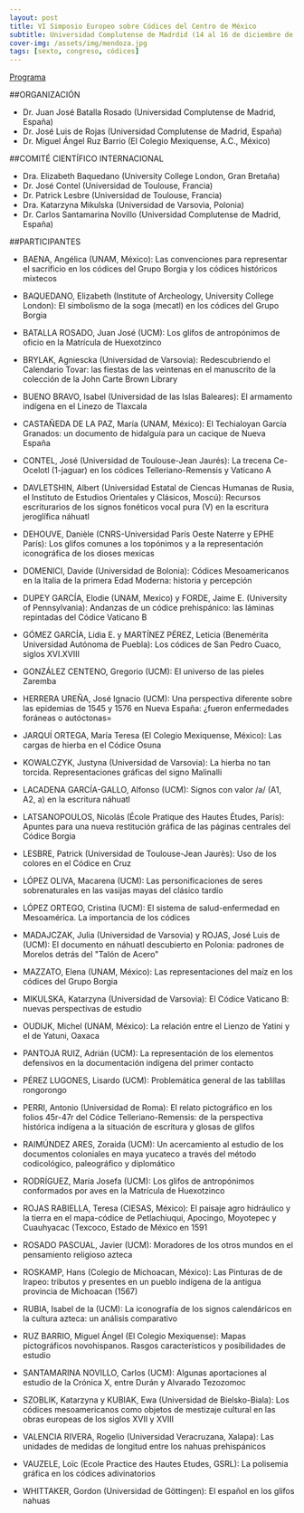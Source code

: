 ```yaml
---
layout: post
title: VI Simposio Europeo sobre Códices del Centro de México
subtitle: Universidad Complutense de Madrdid (14 al 16 de diciembre de 2016)
cover-img: /assets/img/mendoza.jpg
tags: [sexto, congreso, códices]
---
```


[Programa](/congresos/codices/vi/docs/VI-Simposio-2016.pdf)

##ORGANIZACIÓN

 - Dr. Juan José Batalla Rosado (Universidad Complutense de Madrid, España)
 - Dr. José Luis de Rojas (Universidad Complutense de Madrid, España)
 - Dr. Miguel Ángel Ruz Barrio (El Colegio Mexiquense, A.C., México)

##COMITÉ CIENTÍFICO INTERNACIONAL

- Dra. Elizabeth Baquedano (University College London, Gran Bretaña)
- Dr. José Contel (Universidad de Toulouse, Francia)
- Dr. Patrick Lesbre (Universidad de Toulouse, Francia)
- Dra. Katarzyna Mikulska (Universidad de Varsovia, Polonia)
- Dr. Carlos Santamarina Novillo (Universidad Complutense de Madrid, España)

##PARTICIPANTES

- BAENA, Angélica (UNAM, México): Las convenciones para representar el sacrificio en los códices del Grupo Borgia y los códices históricos mixtecos

- BAQUEDANO, Elizabeth (Institute of Archeology, University College London): El simbolismo de la soga (mecatl) en los códices del Grupo Borgia
 
- BATALLA ROSADO, Juan José (UCM): Los glifos de antropónimos de oficio en la Matrícula de Huexotzinco

- BRYLAK, Agniescka (Universidad de Varsovia): Redescubriendo el Calendario Tovar: las fiestas de las veintenas en el manuscrito de la colección de la John Carte Brown Library

- BUENO BRAVO, Isabel (Universidad de las Islas Baleares): El armamento indígena en el Linezo de Tlaxcala

- CASTAÑEDA DE LA PAZ, María (UNAM, México): El Techialoyan García Granados: un documento de hidalguía para un cacique de Nueva España

- CONTEL, José (Universidad de Toulouse-Jean Jaurés): La trecena Ce-Ocelotl (1-jaguar) en los códices Telleriano-Remensis y Vaticano A

- DAVLETSHIN, Albert (Universidad Estatal de Ciencas Humanas de Rusia, el Instituto de Estudios Orientales y Clásicos, Moscú): Recursos escriturarios de los signos fonéticos vocal pura (V) en la escritura jeroglífica náhuatl

- DEHOUVE, Danièle (CNRS-Universidad París Oeste Naterre y EPHE París): Los glifos comunes a los topónimos y a la representación iconográfica de los dioses mexicas

- DOMENICI, Davide (Universidad de Bolonia): Códices Mesoamericanos en la Italia de la primera Edad Moderna: historia y percepción

- DUPEY GARCÍA, Elodie (UNAM, Mexico) y FORDE, Jaime E. (University of Pennsylvania): Andanzas de un códice prehispánico: las láminas repintadas del Códice Vaticano B

- GÓMEZ GARCÍA, Lidia E. y MARTÍNEZ PÉREZ, Leticia (Benemérita Universidad Autónoma de Puebla): Los códices de San Pedro Cuaco, siglos XVI.XVIII

- GONZÁLEZ CENTENO, Gregorio (UCM): El universo de las pieles Zaremba

- HERRERA UREÑA, José Ignacio (UCM): Una perspectiva diferente sobre las epidemias de 1545 y 1576 en Nueva España: ¿fueron enfermedades foráneas o autóctonas=

- JARQUÍ ORTEGA, María Teresa (El Colegio Mexiquense, México): Las cargas de hierba en el Códice Osuna

- KOWALCZYK, Justyna (Universidad de Varsovia): La hierba no tan torcida. Representaciones gráficas del signo Malinalli

- LACADENA GARCÍA-GALLO, Alfonso (UCM): Signos con valor /a/ (A1, A2, a) en la escritura náhuatl

- LATSANOPOULOS, Nicolás (École Pratique des Hautes Études, París): Apuntes para una nueva restitución gráfica de las páginas centrales del Códice Borgia

- LESBRE, Patrick (Universidad de Toulouse-Jean Jaurès): Uso de los colores en el Códice en Cruz

- LÓPEZ OLIVA, Macarena (UCM): Las personificaciones de seres sobrenaturales en las vasijas mayas del clásico tardío

- LÓPEZ ORTEGO, Cristina (UCM): El sistema de salud-enfermedad en Mesoamérica. La importancia de los códices

- MADAJCZAK, Julia (Universidad de Varsovia) y ROJAS, José Luis de (UCM): El documento en náhuatl descubierto en Polonia: padrones de Morelos detrás del "Talón de Acero"

- MAZZATO, Elena (UNAM, México): Las representaciones del maíz en los códices del Grupo Borgia

- MIKULSKA, Katarzyna (Universidad de Varsovia): El Códice Vaticano B: nuevas perspectivas de estudio

- OUDIJK, Michel (UNAM, México): La relación entre el Lienzo de Yatini y el de Yatuni, Oaxaca

- PANTOJA RUIZ, Adrián (UCM): La representación de los elementos defensivos en la documentación indígena del primer contacto

- PÉREZ LUGONES, Lisardo (UCM): Problemática general de las tablillas rongorongo

- PERRI, Antonio (Universidad de Roma): El relato pictográfico en los folios 45r-47r del Códice Telleriano-Remensis: de la perspectiva histórica indígena a la situación de escritura y glosas de glifos

- RAIMÚNDEZ ARES, Zoraida (UCM): Un acercamiento al estudio de los documentos coloniales en maya yucateco a través del método codicológico, paleográfico y diplomático

- RODRÍGUEZ, María Josefa (UCM): Los glifos de antropónimos conformados por aves en la Matrícula de Huexotzinco

- ROJAS RABIELLA, Teresa (CIESAS, México): El paisaje agro hidráulico y la tierra en el mapa-códice de Petlachiuqui, Apocingo, Moyotepec y Cuauhyacac (Texcoco, Estado de México en 1591

- ROSADO PASCUAL, Javier (UCM): Moradores de los otros mundos en el pensamiento religioso azteca

- ROSKAMP, Hans (Colegio de Michoacan, México): Las Pinturas de de Irapeo: tributos y presentes en un pueblo indígena de la antigua provincia de Michoacan (1567)

- RUBIA, Isabel de la (UCM): La iconografía de los signos calendáricos en la cultura azteca: un análisis comparativo

- RUZ BARRIO, Miguel Ángel (El Colegio Mexiquense): Mapas pictográficos novohispanos. Rasgos característicos y posibilidades de estudio

- SANTAMARINA NOVILLO, Carlos (UCM): Algunas aportaciones al estudio de la Crónica X, entre Durán y Alvarado Tezozomoc

- SZOBLIK, Katarzyna y KUBIAK, Ewa (Universidad de Bielsko-Biala): Los códices mesoamericanos como objetos de mestizaje cultural en las obras europeas de los siglos XVII y XVIII

- VALENCIA RIVERA, Rogelio (Universidad Veracruzana, Xalapa): Las unidades de medidas de longitud entre los nahuas prehispánicos

- VAUZELE, Loïc (Ecole Practice des Hautes Etudes, GSRL): La polisemia gráfica en los códices adivinatorios

- WHITTAKER, Gordon (Universidad de Göttingen): El español en los glifos nahuas

